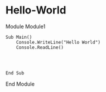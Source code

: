 # Hello-World
Module Module1

    Sub Main()
        Console.WriteLine("Hello World")
        Console.ReadLine()




    End Sub

End Module
